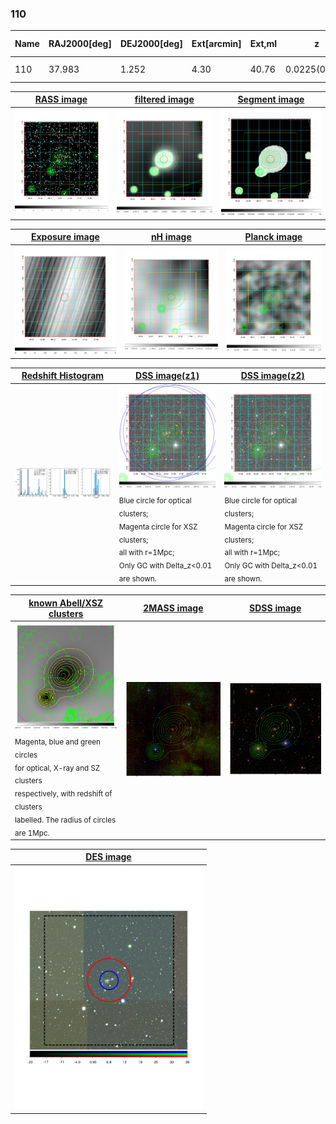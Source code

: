 <div STYLE="page-break-after: always;"></div>

### 110

|Name|RAJ2000[deg]|DEJ2000[deg] |Ext[arcmin]| Ext,ml | z | z_src| C|GC(XSZ,Delta_z<0.01)| GC(OPT,Delta_z<0.01)|GC| R_sig[arcmin] | R500[arcmin] | R500[Mpc]| CRsig[c/s] | CR500[c/s] |L500[1E44 erg/s]|F500[1E-12 erg/s/cm^2]| M500[1E14 Msun]|Tx[keV]|Cnt_sig|Beta|Rc[arcmin]|Comment|Alias|
|---|---|---|---|---|---|------|---|--------|---------|----------|---|---|---|---|---|---|---|---|---|---|---|---|---|---|
|110| 37.983| 1.252| 4.30| 40.76| 0.0225(0.005)| z2, z_xsz| B| MCXC| N| MCXC, N| 10.262| 17.539| 0.478| 0.178(0.047)| 0.202(0.052)| 0.032(0.006)| 2.763(0.556)| 0.32(0.03)| 1.06(0.07)| 46.5| 0.807(-0.165+0.135)| 5.900(-1.601+1.291)| -| k498|

|[RASS image](../image/110/110_img.pdf)|[filtered image](../image/110/110_fil.pdf)|[Segment image](../image/110/110_seg.pdf)|
|-------------------|--------------------|-------------------|
| <img src="../image/110/110_img.png" width="300">  | <img src="../image/110/110_fil.png" width="300">   | <img src="../image/110/110_seg.png" width="300">  |

|[Exposure image](../image/110/110_mex.pdf)| [nH image](../image/110/110_nh.pdf)| [Planck image](../image/110/110_p.pdf)|
|-------------------|--------------------|-------------------|
|<img src="../image/110/110_mex.png" width="300">   | <img src="../image/110/110_nh.png" width="300">    | <img src="../image/110/110_p.png" width="300"> |

|[Redshift Histogram](../image/110/110_zg.pdf) | [DSS image(z1)](../image/110/110_dss_z1.pdf)      |  [DSS image(z2)](../image/110/110_dss_z2.pdf)    |
|-------------------|--------------------|-------------------|
|<img src="../image/110/110_zg.png" width="300"> |<img src="../image/110/110_dss_z1.png" width="300"> <sub><br>Blue circle for optical clusters; <br>Magenta circle for XSZ clusters; <br>all with r=1Mpc; <br>Only GC with Delta_z<0.01 are shown. </sub>| <img src="../image/110/110_dss_z2.png" width="300"><sub><br>Blue circle for optical clusters; <br>Magenta circle for XSZ clusters; <br>all with r=1Mpc; <br>Only GC with Delta_z<0.01 are shown. </sub> |

|[known Abell/XSZ clusters](../image/110/110_gc.pdf) | [2MASS image](../image/110/110_2mass.pdf)      |[SDSS image](../image/110/110_sdss.pdf)   |
|-------------------|-------------------|-------------------|
|<img src=../image/110/110_gc.png width="300"> <br><sub>Magenta, blue and green circles <br>for optical, X-ray and SZ clusters <br>respectively, with redshift of clusters <br>labelled. The radius of circles <br>are 1Mpc.</sub>|<img src="../image/110/110_2mass.png" width="300">  | <img src="../image/110/110_sdss.png" width="300">  |

|[DES image](../image/110/110_des.pdf)   |
|-------------------|
| <img src="../image/110/110_des.pdf" width="300">  |
